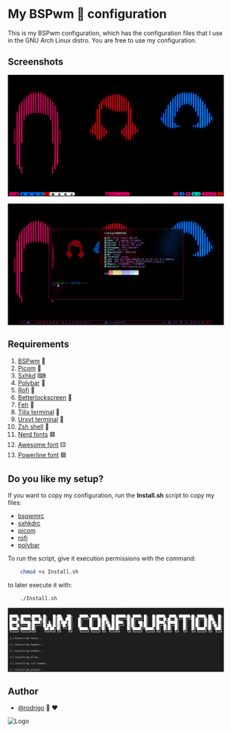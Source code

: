 
# My BSPwm 🎼 configuration

This is my BSPwm configuration, which has the configuration files that I use in the GNU Arch Linux distro.
You are free to use my configuration. 


## Screenshots

![App Screenshot](https://github.com/shapzo/Dotfiles_BSPwm/blob/main/Screeshot/Arch-BSPwm%20(4).png?raw=true)

![App Screenshot](https://github.com/shapzo/Dotfiles_BSPwm/blob/main/Screeshot/Arch-BSPwm%20(1).png?raw=true)


## Requirements

 1. [BSPwm](https://github.com/phuhl/bspwm-rounded) 🎼
 2. [Picom](https://github.com/ibhagwan/picom) 🧱
 3. [Sxhkd](https://github.com/baskerville/sxhkd) ⌨
 4. [Polybar](https://github.com/polybar/polybar) 👑
 5. [Rofi](https://github.com/davatorium/rofi) 📱
 6. [Betterlockscreen](https://github.com/betterlockscreen/betterlockscreen) 🏮
 7. [Feh](https://feh.finalrewind.org/) 🎴
 8. [Tilix terminal](https://gnunn1.github.io/tilix-web/) 💊
 9. [Urxvt terminal](#) 💊
 10. [Zsh shell](#) 💋
 11. [Nerd fonts](https://www.nerdfonts.com/#home) 🟥
 12. [Awesome font](https://fontawesome.com/download) 🟨
 13. [Powerline font](https://github.com/powerline/fonts) 🟪

##  Do you like my setup?

If you want to copy my configuration, run the **Install.sh** script to copy my files:

- [bspwmrc]()
- [sxhkdrc]()
- [picom]()
- [rofi]()
- [polybar]()

To run the script, give it execution permissions with the command:
```bash
    chmod +x Install.sh
``` 
to later execute it with: 
```bash
    ./Install.sh
``` 
![App Screenshot](https://github.com/shapzo/Dotfiles_BSPwm/blob/main/Screeshot/Arch-BSPwm-install%20(4).png?raw=true)

## Author

- [@rodrigo](https://github.com/shapzo) 🐾 ♥

<img src="https://avatars.githubusercontent.com/u/85635398?v=4" height="200" alt="Logo">

